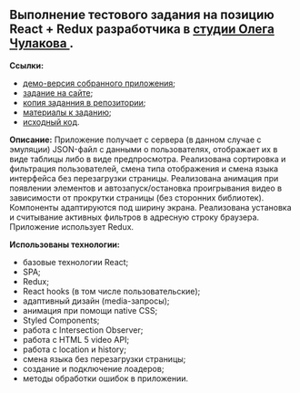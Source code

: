## Выполнение тестового задания на позицию React + Redux разработчика в [студии Олега Чулакова ](https://chulakov.ru/).
**Ссылки:** 
+ [демо-версия собранного приложения](https://d00dde.github.io/Test-chulakov);
+ [задание на сайте](https://chulakov.ru/career/frontend-react-developer);
+ [копия заданния в репозитории](https://github.com/d00dde/Test-chulakov/blob/master/public/conditions/%D0%A2%D0%B5%D1%81%D1%82%D0%BE%D0%B2%D0%BE%D0%B5%20%D0%B7%D0%B0%D0%B4%D0%B0%D0%BD%D0%B8%D0%B5%20Frontend.%20React%2BRedux%20%D1%81%20%D0%B0%D0%BD%D0%B8%D0%BC%D0%B0%D1%86%D0%B8%D1%8F%D0%BC%D0%B8%20%D0%A1%D1%82%D1%83%D0%B4%D0%B8%D1%8F%20%D0%9E%D0%BB%D0%B5%D0%B3%D0%B0%20%D0%A7%D1%83%D0%BB%D0%B0%D0%BA%D0%BE%D0%B2%D0%B0.pdf);
+ [материалы к заданию](https://github.com/d00dde/Test-chulakov/tree/master/public/conditions);
+ [исходный код](https://github.com/d00dde/Test-chulakov).

**Описание:** Приложение получает с сервера (в данном случае с эмуляции) JSON-файл с данными о пользователях, отображает их в виде таблицы либо в виде предпросмотра. Реализована сортировка и фильтрация пользователей, смена типа отображения и смена языка интерфейса без перезагрузки страницы. Реализована анимация при появлении элементов и автозапуск/остановка проигрывания видео в зависимости от прокрутки страницы (без сторонних библиотек). Компоненты адаптируются под ширину экрана. Реализована установка и считывание активных фильтров в адресную строку браузера. Приложение использует Redux.

**Использованы технологии:**
+ базовые технологии React;
+ SPA;
+ Redux;
+ React hooks (в том числе пользовательские);
+ адаптивный дизайн (media-запросы);
+ анимация при помощи native CSS;
+ Styled Components;
+ работа с Intersection Observer;
+ работа с HTML 5 video API;
+ работа с location и history;
+ смена языка без перезагрузки страницы;
+ создание и подключение лоадеров;
+ методы обработки ошибок в приложении.

